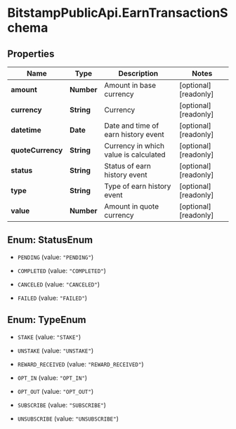 # BitstampPublicApi.EarnTransactionSchema

## Properties

Name | Type | Description | Notes
------------ | ------------- | ------------- | -------------
**amount** | **Number** | Amount in base currency | [optional] [readonly] 
**currency** | **String** | Currency | [optional] [readonly] 
**datetime** | **Date** | Date and time of earn history event | [optional] [readonly] 
**quoteCurrency** | **String** | Currency in which value is calculated | [optional] [readonly] 
**status** | **String** | Status of earn history event | [optional] [readonly] 
**type** | **String** | Type of earn history event | [optional] [readonly] 
**value** | **Number** | Amount in quote currency | [optional] [readonly] 



## Enum: StatusEnum


* `PENDING` (value: `"PENDING"`)

* `COMPLETED` (value: `"COMPLETED"`)

* `CANCELED` (value: `"CANCELED"`)

* `FAILED` (value: `"FAILED"`)





## Enum: TypeEnum


* `STAKE` (value: `"STAKE"`)

* `UNSTAKE` (value: `"UNSTAKE"`)

* `REWARD_RECEIVED` (value: `"REWARD_RECEIVED"`)

* `OPT_IN` (value: `"OPT_IN"`)

* `OPT_OUT` (value: `"OPT_OUT"`)

* `SUBSCRIBE` (value: `"SUBSCRIBE"`)

* `UNSUBSCRIBE` (value: `"UNSUBSCRIBE"`)




